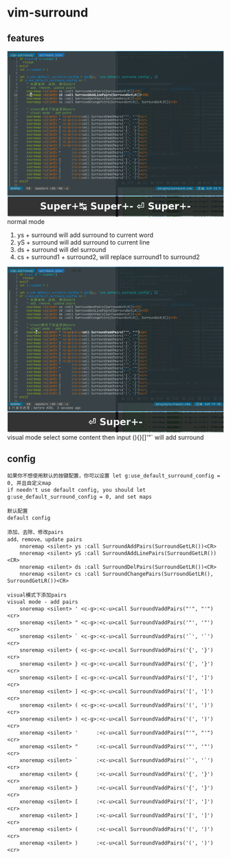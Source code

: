 # vim-surround

## features

![avatar](./01.gif)
normal mode

1. ys + surround will add surround to current word
2. yS + surround will add surround to current line
3. ds + surround will del surround
4. cs + surround1 + surround2, will replace surround1 to surround2

![avatar](./02.gif)
visual mode
select some content then input (){}[]'"` will add surround

## config

```config
如果你不想使用默认的按键配置，你可以设置 let g:use_default_surround_config = 0, 并且自定义map
if needn't use default config, you should let g:use_default_surround_config = 0, and set maps

默认配置
default config

添加、去除、修改pairs
add、remove、update pairs
    nnoremap <silent> ys :call SurroundAddPairs(SurroundGetLR())<CR>
    nnoremap <silent> yS :call SurroundAddLinePairs(SurroundGetLR())<CR>
    nnoremap <silent> ds :call SurroundDelPairs(SurroundGetLR())<CR>
    nnoremap <silent> cs :call SurroundChangePairs(SurroundGetLR(), SurroundGetLR())<CR>

visual模式下添加pairs
visual mode - add pairs
    snoremap <silent> ' <c-g>:<c-u>call SurroundVaddPairs("'", "'")<cr>
    snoremap <silent> " <c-g>:<c-u>call SurroundVaddPairs('"', '"')<cr>
    snoremap <silent> ` <c-g>:<c-u>call SurroundVaddPairs('`', '`')<cr>
    snoremap <silent> { <c-g>:<c-u>call SurroundVaddPairs('{', '}')<cr>
    snoremap <silent> } <c-g>:<c-u>call SurroundVaddPairs('{', '}')<cr>
    snoremap <silent> [ <c-g>:<c-u>call SurroundVaddPairs('[', ']')<cr>
    snoremap <silent> ] <c-g>:<c-u>call SurroundVaddPairs('[', ']')<cr>
    snoremap <silent> ( <c-g>:<c-u>call SurroundVaddPairs('(', ')')<cr>
    snoremap <silent> ) <c-g>:<c-u>call SurroundVaddPairs('(', ')')<cr>
    xnoremap <silent> '      :<c-u>call SurroundVaddPairs("'", "'")<cr>
    xnoremap <silent> "      :<c-u>call SurroundVaddPairs('"', '"')<cr>
    xnoremap <silent> `      :<c-u>call SurroundVaddPairs('`', '`')<cr>
    xnoremap <silent> {      :<c-u>call SurroundVaddPairs('{', '}')<cr>
    xnoremap <silent> }      :<c-u>call SurroundVaddPairs('{', '}')<cr>
    xnoremap <silent> [      :<c-u>call SurroundVaddPairs('[', ']')<cr>
    xnoremap <silent> ]      :<c-u>call SurroundVaddPairs('[', ']')<cr>
    xnoremap <silent> (      :<c-u>call SurroundVaddPairs('(', ')')<cr>
    xnoremap <silent> )      :<c-u>call SurroundVaddPairs('(', ')')<cr>
```

